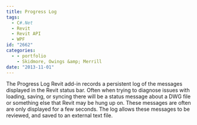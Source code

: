 ```yaml
---
title: Progress Log
tags:
  - C#.Net
  - Revit
  - Revit API
  - WPF
id: "2662"
categories:
  - - portfolio
    - Skidmore, Owings &amp; Merrill
date: "2013-11-01"
---
```


The Progress Log Revit add-in records a persistent log of the messages displayed in the Revit status bar. Often when trying to diagnose issues with loading, saving, or syncing there will be a status message about a DWG file or something else that Revit may be hung up on. These messages are often are only displayed for a few seconds. The log allows these messages to be reviewed, and saved to an external text file.
